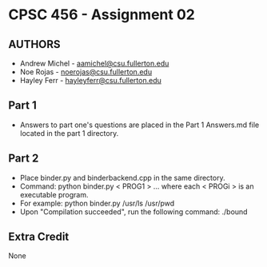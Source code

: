 # CPSC 456 - Assignment 02

## AUTHORS
- Andrew Michel - aamichel@csu.fullerton.edu
- Noe Rojas - noerojas@csu.fullerton.edu
- Hayley Ferr - hayleyferr@csu.fullerton.edu

## Part 1
- Answers to part one's questions are placed in the Part 1 Answers.md file located in the part 1 directory.

## Part 2
- Place binder.py and binderbackend.cpp in the same directory.
- Command: python binder.py < PROG1 > <PROG2> ... <PROGN> where each < PROGi > is an executable program.
- For example: python binder.py /usr/ls /usr/pwd
- Upon "Compilation succeeded", run the following command: ./bound

## Extra Credit
None
